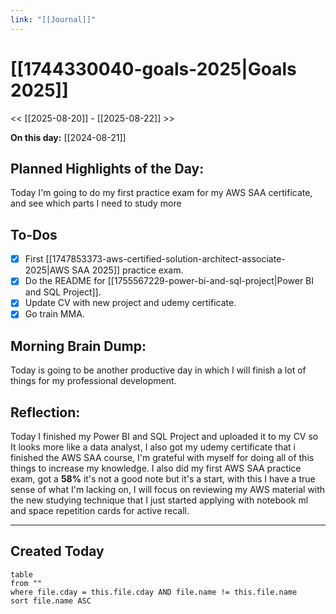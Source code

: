 ```yaml
---
link: "[[Journal]]"
---
```

# [[1744330040-goals-2025|Goals 2025]]
<< [[2025-08-20]] - [[2025-08-22]] >>

**On this day:** [[2024-08-21]]
## Planned Highlights of the Day:
Today I'm going to do my first practice exam for my AWS SAA certificate, and see which parts I need to study more

## To-Dos
- [x] First [[1747853373-aws-certified-solution-architect-associate-2025|AWS SAA 2025]] practice exam.
- [x] Do the README for [[1755567229-power-bi-and-sql-project|Power BI and SQL Project]].
- [x] Update CV with new project and udemy certificate.
- [x] Go train MMA.

## Morning Brain Dump:
Today is going to be another productive day in which I will finish a lot of things for my professional development.

## Reflection:
Today I finished my Power BI and SQL Project and uploaded it to my CV so It looks more like a data analyst, I also got my udemy certificate that i finished the AWS SAA course, I'm grateful with myself for doing all of this things to increase my knowledge.
I also did my first AWS SAA practice exam, got a **58%** it's not a good note but it's a start, with this I have a true sense of what I'm lacking on, I will focus on reviewing my AWS material with the new studying technique that I just started applying with notebook ml and space repetition cards for active recall.

---
## Created Today
```dataview
table
from ""
where file.cday = this.file.cday AND file.name != this.file.name
sort file.name ASC
```

